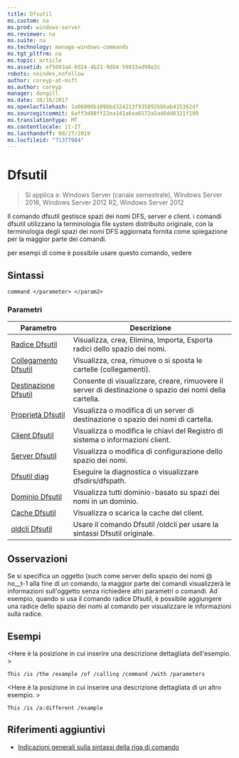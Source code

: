 ```yaml
---
title: Dfsutil
ms.custom: na
ms.prod: windows-server
ms.reviewer: na
ms.suite: na
ms.technology: manage-windows-commands
ms.tgt_pltfrm: na
ms.topic: article
ms.assetid: ef5093a4-0d24-4b21-9d04-59933ad98e2c
robots: noindex,nofollow
author: coreyp-at-msft
ms.author: coreyp
manager: dongill
ms.date: 10/16/2017
ms.openlocfilehash: 1a06806b109bbd324213f935892bbbab415362df
ms.sourcegitcommit: 6aff3d88ff22ea141a6ea6572a5ad8dd6321f199
ms.translationtype: MT
ms.contentlocale: it-IT
ms.lasthandoff: 09/27/2019
ms.locfileid: "71377984"
---
```

# <a name="dfsutil"></a>Dfsutil

>Si applica a: Windows Server (canale semestrale), Windows Server 2016, Windows Server 2012 R2, Windows Server 2012

Il comando dfsutil gestisce spazi dei nomi DFS, server e client. i comandi dfsutil utilizzano la terminologia file system distribuito originale, con la terminologia degli spazi dei nomi DFS aggiornata fornita come spiegazione per la maggior parte dei comandi.

per esempi di come è possibile usare questo comando, vedere 

## <a name="syntax"></a>Sintassi

```
command </parameter> </param2>
```

### <a name="parameters"></a>Parametri

|Parametro|Descrizione|
|-------|--------|
|[Radice Dfsutil](dfsutil-root.md)|Visualizza, crea, Elimina, Importa, Esporta radici dello spazio dei nomi.|
|[Collegamento Dfsutil](dfsutil-link.md)|Visualizza, crea, rimuove o si sposta le cartelle \(collegamenti\).|
|[Destinazione Dfsutil](dfsutil-target.md)|Consente di visualizzare, creare, rimuovere il server di destinazione o spazio dei nomi della cartella.|
|[Proprietà Dfsutil](dfsutil-property.md)|Visualizza o modifica di un server di destinazione o spazio dei nomi di cartella.|
|[Client Dfsutil](dfsutil-client.md)|Visualizza o modifica le chiavi del Registro di sistema o informazioni client.|
|[Server Dfsutil](dfsutil-server.md)|Visualizza o modifica di configurazione dello spazio dei nomi.|
|[Dfsutil diag](dfsutil-diag.md)|Eseguire la diagnostica o visualizzare dfsdirs\/dfspath.|
|[Dominio Dfsutil](dfsutil-domain.md)|Visualizza tutti dominio\-basato su spazi dei nomi in un dominio.|
|[Cache Dfsutil](dfsutil-cache.md)|Visualizza o scarica la cache del client.|
|[oldcli Dfsutil](dfsutil-oldcli.md)|Usare il comando Dfsutil \/oldcli per usare la sintassi Dfsutil originale.|

## <a name="remarks-optional-section"></a>Osservazioni <optional section>
Se si specifica un oggetto \(such come server dello spazio dei nomi @ no__t-1 alla fine di un comando, la maggior parte dei comandi visualizzerà le informazioni sull'oggetto senza richiedere altri parametri o comandi. Ad esempio, quando si usa il comando radice Dfsutil, è possibile aggiungere una radice dello spazio dei nomi al comando per visualizzare le informazioni sulla radice.

## <a name="BKMK_Examples"></a>Esempi
&lt;Here è la posizione in cui inserire una descrizione dettagliata dell'esempio. &gt;

```
This /is /the /example /of /calling /command /with /parameters
```

&lt;Here è la posizione in cui inserire una descrizione dettagliata di un altro esempio. &gt;

```
This /is /a:different /example
```

## <a name="additional-references"></a>Riferimenti aggiuntivi

-   [Indicazioni generali sulla sintassi della riga di comando](command-line-syntax-key.md)


